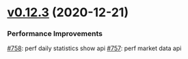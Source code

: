 # [v0.12.3](https://github.com/nervosnetwork/ckb-explorer/compare/v0.12.2...v0.12.3) (2020-12-21)

### Performance Improvements

[#758](https://github.com/nervosnetwork/ckb-explorer/pull/758): perf daily statistics show api
[#757](https://github.com/nervosnetwork/ckb-explorer/pull/757): perf market data api
